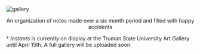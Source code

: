 ![gallery](/assets/images/instants/01_gallery.jpg)

<center>An organization of notes made over a six month period and filled with happy accidents</center>

\* *Instants* is currently on display at the Truman State University Art Gallery until April 15th. A full gallery will be uploaded soon. 